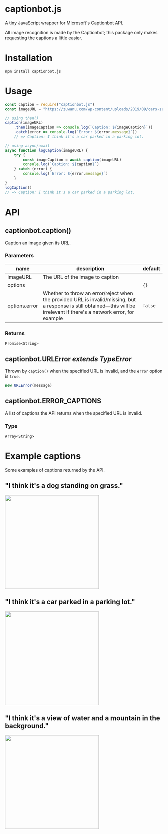 # captionbot.js
A tiny JavaScript wrapper for Microsoft's Captionbot API.

All image recognition is made by the Captionbot; this package only makes requesting the captions a little easier.

# Installation
```
npm install captionbot.js
```

# Usage
```js
const caption = require("captionbot.js")
const imageURL = "https://zuwanu.com/wp-content/uploads/2019/09/cars-zuwanu.jpg"

// using then()
caption(imageURL)
    .then(imageCaption => console.log(`Caption: ${imageCaption}`))
    .catch(error => console.log(`Error: ${error.message}`))
    // => Caption: I think it's a car parked in a parking lot.

// using async/await
async function logCaption(imageURL) {
    try {
        const imageCaption = await caption(imageURL)
        console.log(`Caption: ${caption}`)
    } catch (error) {
        console.log(`Error: ${error.message}`)
    }
}
logCaption()
// => Caption: I think it's a car parked in a parking lot.
```

# API

## captionbot.caption()
Caption an image given its URL.

### Parameters
| name          | description                                                                                                                                                                 | default |
|---------------|-----------------------------------------------------------------------------------------------------------------------------------------------------------------------------|---------|
| imageURL      | The URL of the image to caption                                                                                                                                             |         |
| options       |                                                                                                                                                                             | `{}`    |
| options.error | Whether to throw an error/reject when the provided URL is invalid/missing, but a response is still obtained—this will be irrelevant if there's a network error, for example | `false` |

### Returns
```Promise<String>```

## captionbot.URLError *extends TypeError*
Thrown by `caption()` when the specified URL is invalid, and the `error` option is `true`.

```js
new URLError(message)
```

## captionbot.ERROR_CAPTIONS
A list of captions the API returns when the specified URL is invalid.

### Type
```Array<String>```

# Example captions
Some examples of captions returned by the API.

## "I think it's a dog standing on grass."
<img src="https://www.tinypetstube.com/wp-content/uploads/cute-puppy-picture-1.jpg" width="300">

## "I think it's a car parked in a parking lot."
<img src="https://zuwanu.com/wp-content/uploads/2019/09/cars-zuwanu.jpg" width="300">

## "I think it's a view of water and a mountain in the background."
<img src="https://eskipaper.com/images/cool-mountain-landscape-1.jpg" width="300">